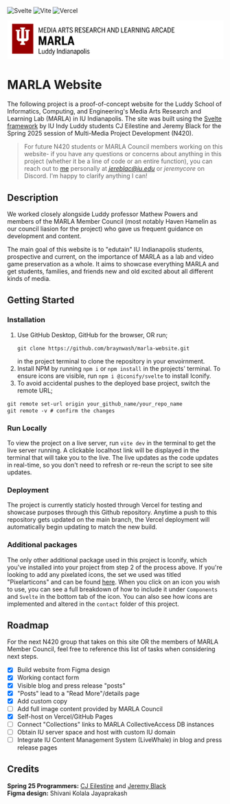 ![Svelte](https://img.shields.io/badge/svelte-%23f1413d.svg?style=for-the-badge&logo=svelte&logoColor=white) ![Vite](https://img.shields.io/badge/vite-%23646CFF.svg?style=for-the-badge&logo=vite&logoColor=white) ![Vercel](https://img.shields.io/badge/vercel-%23000000.svg?style=for-the-badge&logo=vercel&logoColor=white)

![image info](./static/iu-marla-logo.png)

# MARLA Website

The following project is a proof-of-concept website for the Luddy School of Informatics, Computing, and Engineering's Media Arts Research and Learning Lab (MARLA) in IU Indianapolis. The site was built using the [Svelte framework](https://svelte.dev/) by IU Indy Luddy students CJ Eilestine and Jeremy Black for the Spring 2025 session of Multi-Media Project Development (N420).

> For future N420 students or MARLA Council members working on this website- if you have any questions or concerns about anything in this project (whether it be a line of code or an entire function), you can reach out to [me](https://github.com/braynwash) personally at *jereblac@iu.edu* or _jeremycore_ on Discord. I'm happy to clarify anything I can!

## Description

We worked closely alongside Luddy professor Mathew Powers and members of the MARLA Member Council (most notably Haven Hamelin as our council liasion for the project) who gave us frequent guidance on development and content.

The main goal of this website is to "edutain" IU Indianapolis students, prospective and current, on the importance of MARLA as a lab and video game preservation as a whole. It aims to showcase everything MARLA and get students, families, and friends new and old excited about all different kinds of media.

## Getting Started

### Installation

1. Use GitHub Desktop, GitHub for the browser, OR run;
   ```
   git clone https://github.com/braynwash/marla-website.git
   ```
   in the project terminal to clone the repository in your envoirnment.
   <br>
2. Install NPM by running `npm i` or `npm install` in the projects' terminal. To ensure icons are visible, run `npm i @iconify/svelte` to install Iconify.
   <br>
3. To avoid accidental pushes to the deployed base project, switch the remote URL;

```
git remote set-url origin your_github_name/your_repo_name
git remote -v # confirm the changes
```

### Run Locally

To view the project on a live server, run `vite dev` in the terminal to get the live server running. A clickable localhost link will be displayed in the terminal that will take you to the live. The live updates as the code updates in real-time, so you don't need to refresh or re-reun the script to see site updates.

### Deployment

The project is currently staticly hosted through Vercel for testing and showcase purposes through this Github repository. Anytime a push to this repository gets updated on the main branch, the Vercel deployment will automatically begin updating to match the new build.

### Additional packages

The only other additional package used in this project is Iconify, which you've installed into your project from step 2 of the process above. If you're looking to add any pixelated icons, the set we used was titled "Pixelarticons" and can be found [here](https://icon-sets.iconify.design/pixelarticons/). When you click on an icon you wish to use, you can see a full breakdown of how to include it under `Components` and `Svelte` in the bottom tab of the icon. You can also see how icons are implemented and altered in the `contact` folder of this project.

## Roadmap

For the next N420 group that takes on this site OR the members of MARLA Member Council, feel free to reference this list of tasks when considering next steps.

- [x] Build website from Figma design
- [x] Working contact form
- [x] Visible blog and press release "posts"
- [x] "Posts" lead to a "Read More"/details page
- [x] Add custom copy
- [ ] Add full image content provided by MARLA Council
- [x] Self-host on Vercel/GitHub Pages
- [ ] Connect "Collections" links to MARLA CollectiveAccess DB instances
- [ ] Obtain IU server space and host with custom IU domain
- [ ] Integrate IU Content Management System (LiveWhale) in blog and press release pages

## Credits

**Spring 25 Programmers:** [CJ Eilestine](https://github.com/CJ-Eilenstine) and [Jeremy Black](https://github.com/braynwash) <br>
**Figma design:** Shivani Kolala Jayaprakash
